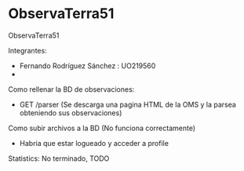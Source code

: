 ObservaTerra51
=============

ObservaTerra51

Integrantes:
 - Fernando Rodríguez Sánchez : UO219560
 - 
 
Como rellenar la BD de observaciones:
  - GET /parser (Se descarga una pagina HTML de la OMS y la parsea obteniendo sus observaciones)
  
Como subir archivos a la BD (No funciona correctamente)
  - Habria que estar logueado y acceder a profile

Statistics: No terminado, TODO



